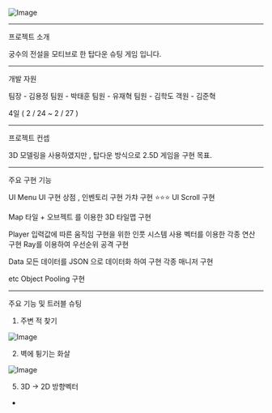 ![Image](https://github.com/user-attachments/assets/bc04916c-0403-401c-8661-fb8f0793cbf5)

---------------------------------------------------------------------------------------------

프로젝트 소개

궁수의 전설을 모티브로 한 탑다운 슈팅 게임 입니다.

---------------------------------------------------------------------------------------------

개발 자원

팀장 - 김용정
팀원 - 박태훈
팀원 - 유재혁
팀원 - 김학도
객원 - 김준혁

4일 ( 2 / 24 ~ 2 / 27 )

---------------------------------------------------------------------------------------------

프로젝트 컨셉

3D 모델링을 사용하였지만 , 탑다운 방식으로 2.5D 게임을 구현 목표.

---------------------------------------------------------------------------------------------

주요 구현 기능

UI
Menu UI 구현
상점 , 인벤토리 구현
가챠 구현 ⭐⭐⭐
UI Scroll 구현

Map
타일 + 오브젝트 를 이용한 3D 타일맵 구현

Player
입력값에 따른 움직임 구현을 위한 인풋 시스템 사용
벡터를 이용한 각종 연산 구현
Ray를 이용하여 우선순위 공격 구현

Data
모든 데이터를 JSON 으로 데이터화 하여 구현
각종 매니저 구현

etc
Object Pooling 구현

---------------------------------------------------------------------------------------------

주요 기능 및 트러블 슈팅

1. 주변 적 찾기

![Image](https://github.com/user-attachments/assets/7f952f8f-3ccb-4d31-bd54-5a84b6b5b112)

2. 벽에 튕기는 화살

![Image](https://github.com/user-attachments/assets/48b794ed-3f98-4bd4-a789-218a96b557ad)

5. 3D -> 2D 방향벡터
  -
